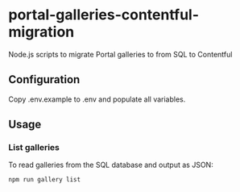 # portal-galleries-contentful-migration
Node.js scripts to migrate Portal galleries to from SQL to Contentful

## Configuration

Copy .env.example to .env and populate all variables.

## Usage

### List galleries

To read galleries from the SQL database and output as JSON:
```
npm run gallery list
```
